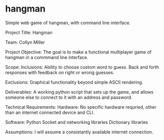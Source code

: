 # hangman
Simple web game of hangman, with command line interface.


Project Title:
Hangman

Team:
Collyn Miller

Project Objective:
The goal is to make a functional multiplayer game of hangman in a commmand line interface.

Scope:
Inclusions:
Ability to choose custom word to guess.
Back and forth responses with feedback on right or wrong guesses.

Exclusions:
Graphical functionality beyond simple ASCII rendering.

Deliverables:
A working python script that sets up the game, and allows someone else to connect to it with an address and password.

Technical Requirements:
Hardware:
No specific hardware requried, other than an internet connected device and CLI.

Software:
Python
Socket and networking libraries
Dictionary libraries

Assumptions:
I will assume a consistantly available internet connection.
